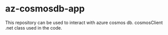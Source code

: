 # az-cosmosdb-app
This repository can be used to interact with azure cosmos db. cosmosClient .net class used in the code. 
